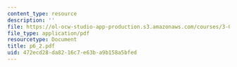 ```yaml
---
content_type: resource
description: ''
file: https://ol-ocw-studio-app-production.s3.amazonaws.com/courses/3-064-polymer-engineering-fall-2003/472ecd28da8216c7e63ba9b158a5bfed_p6_2.pdf
file_type: application/pdf
resourcetype: Document
title: p6_2.pdf
uid: 472ecd28-da82-16c7-e63b-a9b158a5bfed
---
```

